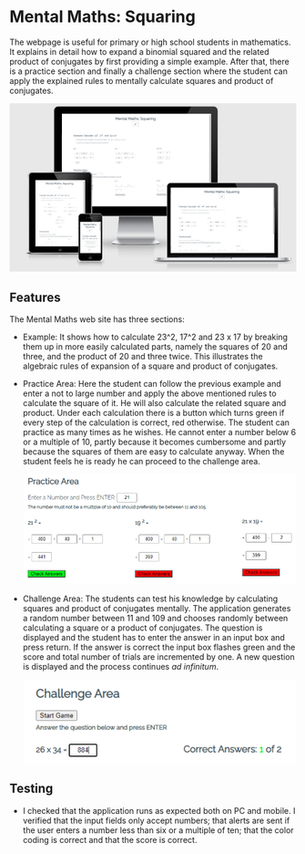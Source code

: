 # Mental Maths: Squaring
The webpage is useful for primary or high school students in mathematics. It explains in detail how to expand a binomial squared and the related product of conjugates by first providing a simple example. After that, there is a practice section and finally a challenge section where the student can apply the explained rules to mentally calculate squares and product of conjugates.

<img src="assets/images/responsiveness.PNG" alt="The Mental Maths website on different screen sizes">

## Features
The Mental Maths web site has three sections:
- Example: 
    It shows how to calculate 23^2, 17^2 and 23 x 17 by breaking them up in more easily calculated parts, namely the squares of 20 and three, and the product of 20 and three twice. This illustrates the algebraic rules of expansion of a square and product of conjugates.

- Practice Area:
    Here the student can follow the previous example and enter a not to large number and apply the above mentioned rules to calculate the square of it. He will also calculate the related square and product. Under each calculation there is a button which turns green if every step of the calculation is correct, red otherwise. The student can practice as many times as he wishes. He cannot enter a number below 6 or a multiple of 10, partly because it becomes cumbersome and partly because the squares of them are easy to calculate anyway. When the student feels he is ready he can proceed to the challenge area.

    <img src="assets/images/practice-area.PNG" alt="The practice area lets the student to calculate squares">
- Challenge Area:
    The students can test his knowledge by calculating squares and product of conjugates mentally. The application generates a random number between 11 and 109 and chooses randomly between calculating a square or a product of conjugates. The question is displayed and the student has to enter the answer in an input box and press return. If the answer is correct the input box flashes green and the score and total number of trials are incremented by one. A new question is displayed and the process continues <em>ad infinitum</em>. 

    <img src="assets/images/challenge-area.PNG" alt="The practice area lets the student to calculate squares">

## Testing
- I checked that the application runs as expected both on PC and mobile. I verified that the input fields only accept numbers; that alerts are sent if the user enters a number less than six or a multiple of ten; that the color coding is correct and that the score is correct.
